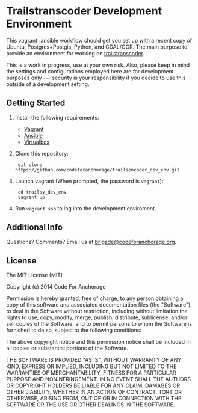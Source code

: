 Trailstranscoder Development Environment
========================================

This vagrant+ansible workflow should get you set up with a recent copy of
Ubuntu, Postgres+Postgis, Python, and GDAL/OGR. The main purpose to provide an
environment for working on [trailstranscoder](https://github.com/codeforanchorage/trailstranscoder).

This is a work in progress, use at your own risk. Also, please keep in mind the
settings and configurations employed here are for development purposes only ---
security is your responsibility if you decide to use this outside of a
development setting.

Getting Started
---------------

1. Install the following requirements:
    - [Vagrant](http://www.vagrantup.com/)
    - [Ansible](http://www.ansible.com/)
    - [Virtualbox](https://www.virtualbox.org/)

2. Clone this repository:

        git clone https://github.com/codeforanchorage/trailsencoder_dev_env.git

3. Launch vagrant (When prompted, the password is `vagrant`):

        cd trailsy_dev_env
        vagrant up

4. Run `vagrant ssh` to log into the development enviroment.

Additional Info
---------------

Questions? Comments? Email us at brigade@codeforanchorage.org.

License
-------

The MIT License (MIT)

Copyright (c) 2014 Code For Anchorage

Permission is hereby granted, free of charge, to any person obtaining a copy
of this software and associated documentation files (the "Software"), to deal
in the Software without restriction, including without limitation the rights
to use, copy, modify, merge, publish, distribute, sublicense, and/or sell
copies of the Software, and to permit persons to whom the Software is
furnished to do so, subject to the following conditions:

The above copyright notice and this permission notice shall be included in
all copies or substantial portions of the Software.

THE SOFTWARE IS PROVIDED "AS IS", WITHOUT WARRANTY OF ANY KIND, EXPRESS OR
IMPLIED, INCLUDING BUT NOT LIMITED TO THE WARRANTIES OF MERCHANTABILITY,
FITNESS FOR A PARTICULAR PURPOSE AND NONINFRINGEMENT. IN NO EVENT SHALL THE
AUTHORS OR COPYRIGHT HOLDERS BE LIABLE FOR ANY CLAIM, DAMAGES OR OTHER
LIABILITY, WHETHER IN AN ACTION OF CONTRACT, TORT OR OTHERWISE, ARISING FROM,
OUT OF OR IN CONNECTION WITH THE SOFTWARE OR THE USE OR OTHER DEALINGS IN
THE SOFTWARE.

